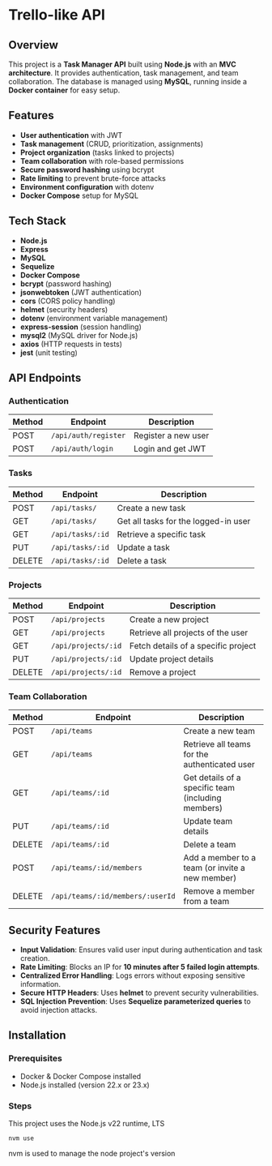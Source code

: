 # Trello-like API

## Overview

This project is a **Task Manager API** built using **Node.js** with an **MVC architecture**. It provides authentication, task management, and team collaboration. The database is managed using **MySQL**, running inside a **Docker container** for easy setup.

## Features

- **User authentication** with JWT  
- **Task management** (CRUD, prioritization, assignments)  
- **Project organization** (tasks linked to projects)  
- **Team collaboration** with role-based permissions  
- **Secure password hashing** using bcrypt  
- **Rate limiting** to prevent brute-force attacks  
- **Environment configuration** with dotenv  
- **Docker Compose** setup for MySQL  

## Tech Stack

- **Node.js**
- **Express**
- **MySQL**
- **Sequelize**
- **Docker Compose**
- **bcrypt** (password hashing)
- **jsonwebtoken** (JWT authentication)
- **cors** (CORS policy handling)
- **helmet** (security headers)
- **dotenv** (environment variable management)
- **express-session** (session handling)
- **mysql2** (MySQL driver for Node.js)
- **axios** (HTTP requests in tests)
- **jest** (unit testing)

## API Endpoints

### Authentication

| Method | Endpoint           | Description       |
|--------|-------------------|-------------------|
| POST   | `/api/auth/register` | Register a new user |
| POST   | `/api/auth/login`    | Login and get JWT |

### Tasks

| Method | Endpoint           | Description                      |
|--------|-------------------|----------------------------------|
| POST   | `/api/tasks/`      | Create a new task               |
| GET    | `/api/tasks/`      | Get all tasks for the logged-in user |
| GET    | `/api/tasks/:id`   | Retrieve a specific task        |
| PUT    | `/api/tasks/:id`   | Update a task                   |
| DELETE | `/api/tasks/:id`   | Delete a task                   |

### Projects

| Method | Endpoint         | Description                                |
|--------|-----------------|--------------------------------------------|
| POST   | `/api/projects`  | Create a new project                      |
| GET    | `/api/projects`  | Retrieve all projects of the user         |
| GET    | `/api/projects/:id` | Fetch details of a specific project  |
| PUT    | `/api/projects/:id` | Update project details               |
| DELETE | `/api/projects/:id` | Remove a project                     |

### Team Collaboration

| Method | Endpoint                         | Description                                              |
|--------|----------------------------------|---------------------------------------------------------|
| POST   | `/api/teams`                     | Create a new team                                        |
| GET    | `/api/teams`                     | Retrieve all teams for the authenticated user           |
| GET    | `/api/teams/:id`                 | Get details of a specific team (including members)      |
| PUT    | `/api/teams/:id`                 | Update team details                                      |
| DELETE | `/api/teams/:id`                 | Delete a team                                            |
| POST   | `/api/teams/:id/members`         | Add a member to a team (or invite a new member)         |
| DELETE | `/api/teams/:id/members/:userId` | Remove a member from a team                              |

## Security Features

- **Input Validation**: Ensures valid user input during authentication and task creation.  
- **Rate Limiting**: Blocks an IP for **10 minutes after 5 failed login attempts**.  
- **Centralized Error Handling**: Logs errors without exposing sensitive information.  
- **Secure HTTP Headers**: Uses **helmet** to prevent security vulnerabilities.  
- **SQL Injection Prevention**: Uses **Sequelize parameterized queries** to avoid injection attacks.  

## Installation

### Prerequisites

- Docker & Docker Compose installed  
- Node.js installed (version 22.x or 23.x)

### Steps

This project uses the Node.js v22 runtime, LTS

`nvm use`

nvm is used to manage the node project's version